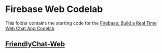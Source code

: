 # Firebase Web Codelab

This folder contains the starting code for the [Firebase: Build a Real Time Web Chat App Codelab](https://codelabs.developers.google.com/codelabs/firebase-web/).

## [FriendlyChat-Web](https://friendlychat-3597b.web.app/)

